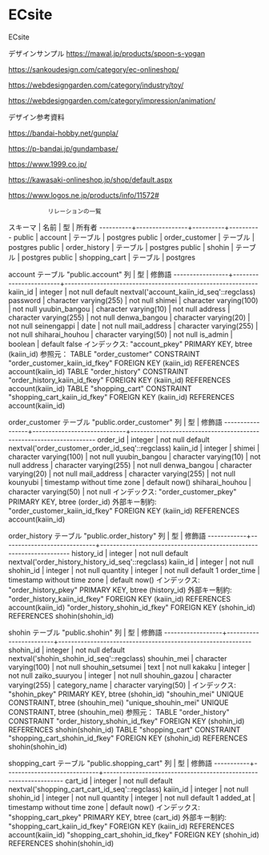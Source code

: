 # ECsite
ECsite


デザインサンプル
https://mawal.jp/products/spoon-s-yogan

https://sankoudesign.com/category/ec-onlineshop/

https://webdesigngarden.com/category/industry/toy/

https://webdesigngarden.com/category/impression/animation/



デザイン参考資料

https://bandai-hobby.net/gunpla/

https://p-bandai.jp/gundambase/

https://www.1999.co.jp/

https://kawasaki-onlineshop.jp/shop/default.aspx

https://www.logos.ne.jp/products/info/11572#



               リレーションの一覧
 スキーマ |      名前      |    型    |  所有者
----------+----------------+----------+----------
 public   | account        | テーブル | postgres
 public   | order_customer | テーブル | postgres
 public   | order_history  | テーブル | postgres
 public   | shohin         | テーブル | postgres
 public   | shopping_cart  | テーブル | postgres


account
                                       テーブル "public.account"
       列        |           型           |                           修飾語
-----------------+------------------------+------------------------------------------------------------
 kaiin_id        | integer                | not null default nextval('account_kaiin_id_seq'::regclass)
 password        | character varying(255) | not null
 shimei          | character varying(100) | not null
 yuubin_bangou   | character varying(10)  | not null
 address         | character varying(255) | not null
 denwa_bangou    | character varying(20)  | not null
 seinengappi     | date                   | not null
 mail_address    | character varying(255) | not null
 shiharai_houhou | character varying(50)  | not null
 is_admin        | boolean                | default false
インデックス:
    "account_pkey" PRIMARY KEY, btree (kaiin_id)
参照元：
    TABLE "order_customer" CONSTRAINT "order_customer_kaiin_id_fkey" FOREIGN KEY (kaiin_id) REFERENCES account(kaiin_id)    TABLE "order_history" CONSTRAINT "order_history_kaiin_id_fkey" FOREIGN KEY (kaiin_id) REFERENCES account(kaiin_id)
    TABLE "shopping_cart" CONSTRAINT "shopping_cart_kaiin_id_fkey" FOREIGN KEY (kaiin_id) REFERENCES account(kaiin_id)

order_customer
                                         テーブル "public.order_customer"
       列        |             型              |                              修飾語
-----------------+-----------------------------+-------------------------------------------------------------------
 order_id        | integer                     | not null default nextval('order_customer_order_id_seq'::regclass)
 kaiin_id        | integer                     |
 shimei          | character varying(100)      | not null
 yuubin_bangou   | character varying(10)       | not null
 address         | character varying(255)      | not null
 denwa_bangou    | character varying(20)       | not null
 mail_address    | character varying(255)      | not null
 kounyubi        | timestamp without time zone | default now()
 shiharai_houhou | character varying(50)       | not null
インデックス:
    "order_customer_pkey" PRIMARY KEY, btree (order_id)
外部キー制約:
    "order_customer_kaiin_id_fkey" FOREIGN KEY (kaiin_id) REFERENCES account(kaiin_id)
    

order_history
                                        テーブル "public.order_history"
     列     |             型              |                               修飾語
------------+-----------------------------+--------------------------------------------------------------------
 history_id | integer                     | not null default nextval('order_history_history_id_seq'::regclass)
 kaiin_id   | integer                     | not null
 shohin_id  | integer                     | not null
 quantity   | integer                     | not null default 1
 order_time | timestamp without time zone | default now()
インデックス:
    "order_history_pkey" PRIMARY KEY, btree (history_id)
外部キー制約:
    "order_history_kaiin_id_fkey" FOREIGN KEY (kaiin_id) REFERENCES account(kaiin_id)
    "order_history_shohin_id_fkey" FOREIGN KEY (shohin_id) REFERENCES shohin(shohin_id)


shohin
                                        テーブル "public.shohin"
        列        |           型           |                           修飾語
------------------+------------------------+------------------------------------------------------------
 shohin_id        | integer                | not null default nextval('shohin_shohin_id_seq'::regclass)
 shouhin_mei      | character varying(100) | not null
 shouhin_setsumei | text                   | not null
 kakaku           | integer                | not null
 zaiko_suuryou    | integer                | not null
 shouhin_gazou    | character varying(255) |
 category_name    | character varying(50)  |
インデックス:
    "shohin_pkey" PRIMARY KEY, btree (shohin_id)
    "shouhin_mei" UNIQUE CONSTRAINT, btree (shouhin_mei)
    "unique_shouhin_mei" UNIQUE CONSTRAINT, btree (shouhin_mei)
参照元：
    TABLE "order_history" CONSTRAINT "order_history_shohin_id_fkey" FOREIGN KEY (shohin_id) REFERENCES shohin(shohin_id)    TABLE "shopping_cart" CONSTRAINT "shopping_cart_shohin_id_fkey" FOREIGN KEY (shohin_id) REFERENCES shohin(shohin_id)


shopping_cart
                                      テーブル "public.shopping_cart"
    列     |             型              |                             修飾語
-----------+-----------------------------+-----------------------------------------------------------------
 cart_id   | integer                     | not null default nextval('shopping_cart_cart_id_seq'::regclass)
 kaiin_id  | integer                     | not null
 shohin_id | integer                     | not null
 quantity  | integer                     | not null default 1
 added_at  | timestamp without time zone | default now()
インデックス:
    "shopping_cart_pkey" PRIMARY KEY, btree (cart_id)
外部キー制約:
    "shopping_cart_kaiin_id_fkey" FOREIGN KEY (kaiin_id) REFERENCES account(kaiin_id)
    "shopping_cart_shohin_id_fkey" FOREIGN KEY (shohin_id) REFERENCES shohin(shohin_id)


    


 
